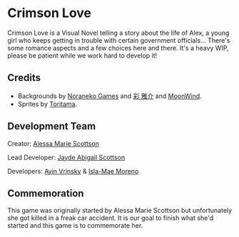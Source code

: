 # Crimson Love
Crimson Love is a Visual Novel telling a story about the life of Alex, a young girl who keeps getting in trouble with certain government officials... There's some romance aspects and a few choices here and there. It's a heavy WIP, please be patient while we work hard to develop it!
## Credits
- Backgrounds by [Noraneko Games](https://noranekogames.itch.io/) and [彩 雅介](https://www.pixiv.net/member.php?id=698864) and [MoonWind](http://moonwind.pw/).
- Sprites by [Toritama](https://picrew.me/en/image_maker/1771678).
## Development Team
Creator: [Alessa Marie Scottson](https://github.com/alessasystem)

Lead Developer: [Jayde Abigail Scottson](https://github.com/jaydeslibrary)

Developers: [Ayin Vrinsky](https://github.com/umikodev) & [Isla-Mae Moreno](https://github.com/isla-mae-moreno)
## Commemoration
This game was originally started by Alessa Marie Scottson but unfortunately she got killed in a freak car accident. It is our goal to finish what she'd started and this game is to commemorate her.
